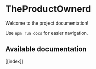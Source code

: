 # TheProductOwnerd

Welcome to the project documentation!

Use `npm run docs` for easier navigation.

## Available documentation

[[index]]

